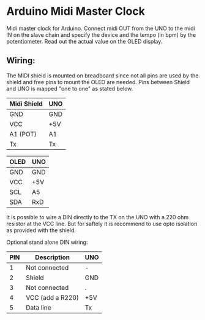 # Arduino Midi Master Clock

Midi master clock for Arduino. 
Connect midi OUT from the UNO to the midi IN on the slave chain and specify the device and the tempo (in bpm) by the potentiometer. Read out the actual value on the OLED display.

## Wiring:
The MIDI shield is mounted on breadboard since not all pins are used by the shield and free pins to mount the OLED are needed. 
Pins between Shield and UNO is mapped "one to one" as stated below.



| Midi Shield  |  UNO |
| --- | --- |
|GND | GND |
|VCC | +5V |
|A1 (POT) | A1 |
|Tx | Tx  |


| OLED  |  UNO |
| --- | --- |
|GND | GND |
|VCC | +5V |
|SCL | A5  |
|SDA | RxD  |


It is possible to wire a DIN directly to the TX  on the UNO with a 220 ohm resistor at the VCC line. But for saftely it 
is recommend to use opto isolation as provided with the shield.

Optional stand alone DIN wiring:

| PIN  | Description | UNO |
| --- | --- | --- |
|1 | Not connected | - |
|2 | Shield | GND |
|3 | Not connected  | . |
|4 | VCC (add a R220)  | +5V |
|5 | Data line  | Tx|





